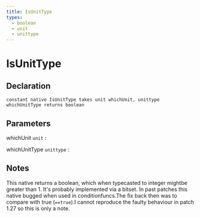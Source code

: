 ```yaml
---
title: IsUnitType
types:
  - boolean
  - unit
  - unittype
---
```


# IsUnitType

## Declaration

```jass
constant native IsUnitType takes unit whichUnit, unittype whichUnitType returns boolean
```

## Parameters
whichUnit `unit`
: 

whichUnitType `unittype`
: 

## Notes 
This native returns a boolean, which when typecasted to integer mightbe greater than 1. It's probably implemented via a bitset.
In past patches this native bugged when used in conditionfuncs.The fix back then was to compare with true (`==true`).I cannot reproduce the faulty behaviour in patch 1.27 so this is only a note.
